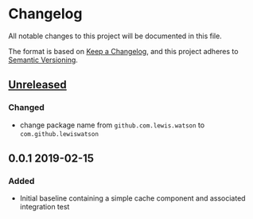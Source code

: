 # Changelog
All notable changes to this project will be documented in this file.

The format is based on [Keep a Changelog](https://keepachangelog.com/en/1.0.0/),
and this project adheres to [Semantic Versioning](https://semver.org/spec/v2.0.0.html).

## [Unreleased]

### Changed

- change package name from `github.com.lewis.watson` to `com.github.lewiswatson`

## 0.0.1 2019-02-15

### Added

- Initial baseline containing a simple cache component and associated integration test

[Unreleased]: https://github.com/LewisWatson/hazelcast-spring-cache-demo/compare/0.1.0...HEAD